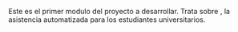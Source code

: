 Este es el primer modulo del proyecto a desarrollar.
Trata sobre , la asistencia automatizada para los estudiantes 
universitarios.